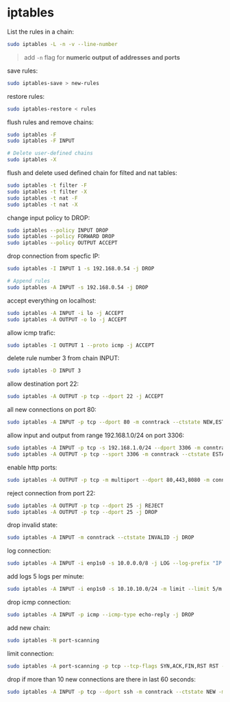 # iptables

List the rules in a chain:
```bash
sudo iptables -L -n -v --line-number
```
> add `-n` flag for **numeric output of addresses and ports**


save rules:
```bash
sudo iptables-save > new-rules
```

restore rules:
```bash
sudo iptables-restore < rules
```

flush rules and remove chains:
```bash
sudo iptables -F
sudo iptables -F INPUT

# Delete user-defined chains
sudo iptables -X
```

flush and delete used defined chain for filted and nat tables:
```bash
sudo iptables -t filter -F
sudo iptables -t filter -X
sudo iptables -t nat -F
sudo iptables -t nat -X
```

change input policy to DROP:
```bash
sudo iptables --policy INPUT DROP
sudo iptables --policy FORWARD DROP
sudo iptables --policy OUTPUT ACCEPT
```

drop connection from specfic IP:
```bash
sudo iptables -I INPUT 1 -s 192.168.0.54 -j DROP

# Append rules
sudo iptables -A INPUT -s 192.168.0.54 -j DROP
```

accept everything on localhost:
```bash
sudo iptables -A INPUT -i lo -j ACCEPT
sudo iptables -A OUTPUT -o lo -j ACCEPT
```

allow icmp trafic:
```bash
sudo iptables -I OUTPUT 1 --proto icmp -j ACCEPT
```

delete rule number 3 from chain INPUT:
```bash
sudo iptables -D INPUT 3
```

allow destination port 22:
```bash
sudo iptables -A OUTPUT -p tcp --dport 22 -j ACCEPT
```

all new connections on port 80:
```bash
sudo iptables -A INPUT -p tcp --dport 80 -m conntrack --ctstate NEW,ESTABLISHED -j ACCEPT
```

allow input and output from range 192.168.1.0/24 on port 3306:
```bash
sudo iptables -A INPUT -p tcp -s 192.168.1.0/24 --dport 3306 -m conntrack --ctstate NEW,ESTABLISHED -j ACCEPT
sudo iptables -A OUTPUT -p tcp --sport 3306 -m conntrack --ctstate ESTABLISHED -j ACCEPT
```

enable http ports:
```bash
sudo iptables -A OUTPUT -p tcp -m multiport --dport 80,443,8080 -m conntrack --ctstate NEW,ESTABLISHED -j ACCEPT
```

reject connection from port 22:
```bash
sudo iptables -A OUTPUT -p tcp --dport 25 -j REJECT
sudo iptables -A OUTPUT -p tcp --dport 25 -j DROP
```

drop invalid state:
```bash
sudo iptables -A INPUT -m conntrack --ctstate INVALID -j DROP
```

log connection:
```bash
sudo iptables -A INPUT -i enp1s0 -s 10.0.0.0/8 -j LOG --log-prefix "IP SPOOF A:"
```

add logs 5 logs per minute:
```bash
sudo iptables -A INPUT -i enp1s0 -s 10.10.10.0/24 -m limit --limit 5/m --limit-burst 7 -j LOG --log-prefix "IP_SPOOF_A"
```

drop icmp connection:
```bash
sudo iptables -A INPUT -p icmp --icmp-type echo-reply -j DROP
```

add new chain:
```bash
sudo iptables -N port-scanning
```

limit connection:
```bash
sudo iptables -A port-scanning -p tcp --tcp-flags SYN,ACK,FIN,RST RST -m limit --limit 1/s --limit-burst 2 -j RETURN
```

drop if more than 10 new connections are there in last 60 seconds:
```bash
sudo iptables -A INPUT -p tcp --dport ssh -m conntrack --ctstate NEW -m recent --update --seconds 60 --hitcount 10 -j DROP
```
